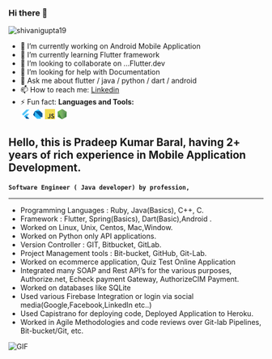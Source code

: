 ### Hi there 👋

<p align="left"> <img src="https://komarev.com/ghpvc/?username=iampradeepkumarbaral&label=Profile Views&color=blue&style=plastic" alt="shivanigupta19" /> </p>

- 🔭 I’m currently working on Android Mobile Application
- 🌱 I’m currently learning Flutter framework
- 👯 I’m looking to collaborate on ...Flutter.dev
- 🤔 I’m looking for help with Documentation
- 💬 Ask me about flutter / java / python / dart / android
- 📫 How to reach me: [Linkedin](https://www.linkedin.com/in/pradeep-baral-56091a91/)
- ⚡ Fun fact: **Languages and Tools:**  
<code><img height="20" src="https://raw.githubusercontent.com/github/explore/80688e429a7d4ef2fca1e82350fe8e3517d3494d/topics/flutter/flutter.png"></code>
<code><img height="20" src="https://raw.githubusercontent.com/github/explore/80688e429a7d4ef2fca1e82350fe8e3517d3494d/topics/dart/dart.png"></code>
<code><img height="20" src="https://raw.githubusercontent.com/github/explore/80688e429a7d4ef2fca1e82350fe8e3517d3494d/topics/javascript/javascript.png"></code>
<code><img height="20" src="https://raw.githubusercontent.com/github/explore/80688e429a7d4ef2fca1e82350fe8e3517d3494d/topics/nodejs/nodejs.png"></code>   
<!--END_SECTION:waka-->

Hello, this is Pradeep Kumar Baral, having 2+ years of rich experience in Mobile Application Development.
------------------------------------------------------------------------------------------------------------------------------------------------------------
**`Software Engineer ( Java developer) by profession, `**

------------------------------------------------------------------------------------------------------------------------------------------------------------
-  Programming Languages : Ruby, Java(Basics), C++, C.  
-  Framework : Flutter, Spring(Basics), Dart(Basic),Android .  
-  Worked on Linux, Unix, Centos, Mac,Window.  
-  Worked on Python only API applications.   
-  Version Controller : GIT, Bitbucket, GitLab.  
-  Project Management tools : Bit-bucket, GitHub, Git-Lab.  
-  Worked on ecommerce application, Quiz Test Online Application
-  Integrated many SOAP and Rest API’s for the various purposes, Authorize.net, Echeck payment
Gateway, AuthorizeCIM Payment.  
-  Worked on databases like SQLite  
-  Used various Firebase Integration or login via social media(Google,Facebook,LinkedIn etc..)
-  Used Capistrano for deploying code, Deployed Application to Heroku.  
-  Worked in Agile Methodologies and code reviews over Git-lab Pipelines, Bit-bucket/Git, etc.  


<a href="https://github.com/iampradeepkumarbaral">
<img align="left" alt="GIF" src="https://github.com/abhisheknaiidu/abhisheknaiidu/blob/master/code.gif?raw=true" width="900" height="320" />
</a>



